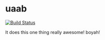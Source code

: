 # uaab

[![Build Status](https://secure.travis-ci.org/tomfuertes/uaab.png?branch=master)](http://travis-ci.org/tomfuertes/uaab)

It does this one thing really awesome! boyah!

